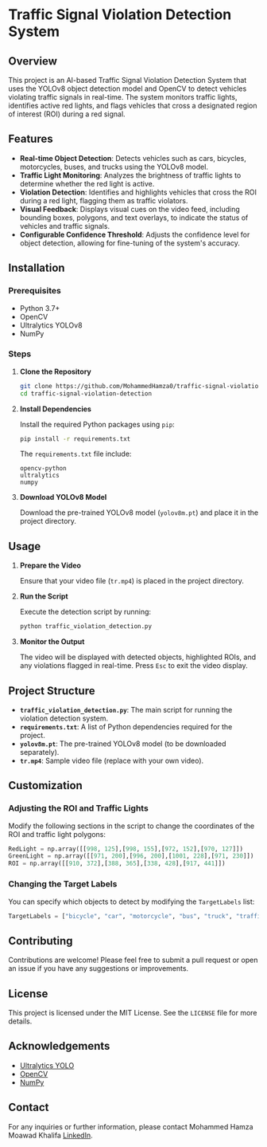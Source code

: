 # Traffic Signal Violation Detection System

## Overview

This project is an AI-based Traffic Signal Violation Detection System that uses the YOLOv8 object detection model and OpenCV to detect vehicles violating traffic signals in real-time. The system monitors traffic lights, identifies active red lights, and flags vehicles that cross a designated region of interest (ROI) during a red signal.

## Features

- **Real-time Object Detection**: Detects vehicles such as cars, bicycles, motorcycles, buses, and trucks using the YOLOv8 model.
- **Traffic Light Monitoring**: Analyzes the brightness of traffic lights to determine whether the red light is active.
- **Violation Detection**: Identifies and highlights vehicles that cross the ROI during a red light, flagging them as traffic violators.
- **Visual Feedback**: Displays visual cues on the video feed, including bounding boxes, polygons, and text overlays, to indicate the status of vehicles and traffic signals.
- **Configurable Confidence Threshold**: Adjusts the confidence level for object detection, allowing for fine-tuning of the system's accuracy.

## Installation

### Prerequisites

- Python 3.7+
- OpenCV
- Ultralytics YOLOv8
- NumPy

### Steps

1. **Clone the Repository**

   ```bash
   git clone https://github.com/MohammedHamza0/traffic-signal-violation-detection.git
   cd traffic-signal-violation-detection
   ```

2. **Install Dependencies**

   Install the required Python packages using `pip`:

   ```bash
   pip install -r requirements.txt
   ```

   The `requirements.txt` file include:
   ```text
   opencv-python
   ultralytics
   numpy
   ```

3. **Download YOLOv8 Model**

   Download the pre-trained YOLOv8 model (`yolov8m.pt`) and place it in the project directory.

## Usage

1. **Prepare the Video**

   Ensure that your video file (`tr.mp4`) is placed in the project directory.

2. **Run the Script**

   Execute the detection script by running:

   ```bash
   python traffic_violation_detection.py
   ```

3. **Monitor the Output**

   The video will be displayed with detected objects, highlighted ROIs, and any violations flagged in real-time. Press `Esc` to exit the video display.

## Project Structure

- **`traffic_violation_detection.py`**: The main script for running the violation detection system.
- **`requirements.txt`**: A list of Python dependencies required for the project.
- **`yolov8m.pt`**: The pre-trained YOLOv8 model (to be downloaded separately).
- **`tr.mp4`**: Sample video file (replace with your own video).

## Customization

### Adjusting the ROI and Traffic Lights

Modify the following sections in the script to change the coordinates of the ROI and traffic light polygons:

```python
RedLight = np.array([[998, 125],[998, 155],[972, 152],[970, 127]])
GreenLight = np.array([[971, 200],[996, 200],[1001, 228],[971, 230]])
ROI = np.array([[910, 372],[388, 365],[338, 428],[917, 441]])
```

### Changing the Target Labels

You can specify which objects to detect by modifying the `TargetLabels` list:

```python
TargetLabels = ["bicycle", "car", "motorcycle", "bus", "truck", "traffic light"]
```

## Contributing

Contributions are welcome! Please feel free to submit a pull request or open an issue if you have any suggestions or improvements.

## License

This project is licensed under the MIT License. See the `LICENSE` file for more details.

## Acknowledgements

- [Ultralytics YOLO](https://github.com/ultralytics/yolov8)
- [OpenCV](https://opencv.org/)
- [NumPy](https://numpy.org/)

## Contact

For any inquiries or further information, please contact Mohammed Hamza Moawad Khalifa  [LinkedIn](https://www.linkedin.com/in/mohammed-hamza-moawad-khalifa/).
